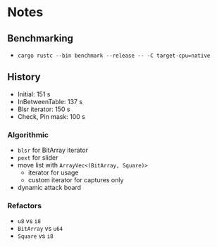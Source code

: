 # Notes

## Benchmarking

- `cargo rustc --bin benchmark --release -- -C target-cpu=native`

## History

- Initial: 151 s
- InBetweenTable: 137 s
- Blsr iterator: 150 s
- Check, Pin mask: 100 s


### Algorithmic

- `blsr` for BitArray iterator
- `pext` for slider
- move list with `ArrayVec<(BitArray, Square)>`
  - iterator for usage
  - custom iterator for captures only
- dynamic attack board

### Refactors

- `u8` vs  `i8`
- `BitArray` vs `u64`
- `Square` vs `i8`
